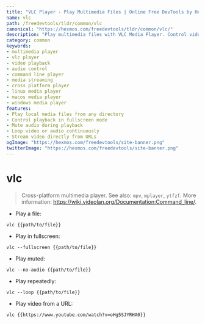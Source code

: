 ```yaml
---
title: "VLC Player - Play Multimedia Files | Online Free DevTools by Hexmos"
name: vlc
path: /freedevtools/tldr/common/vlc
canonical: "https://hexmos.com/freedevtools/tldr/common/vlc/"
description: "Play multimedia files with VLC Media Player. Control video playback, audio settings, and stream online content. Free online tool, no registration required."
category: common
keywords:
- multimedia player
- vlc player
- video playback
- audio control
- command line player
- media streaming
- cross platform player
- linux media player
- macos media player
- windows media player
features:
- Play local media files from any directory
- Control playback in fullscreen mode
- Mute audio during playback
- Loop video or audio continuously
- Stream video directly from URLs
ogImage: "https://hexmos.com/freedevtools/site-banner.png"
twitterImage: "https://hexmos.com/freedevtools/site-banner.png"
---
```


# vlc

> Cross-platform multimedia player.
> See also: `mpv`, `mplayer`, `ytfzf`.
> More information: <https://wiki.videolan.org/Documentation:Command_line/>.

- Play a file:

`vlc {{path/to/file}}`

- Play in fullscreen:

`vlc --fullscreen {{path/to/file}}`

- Play muted:

`vlc --no-audio {{path/to/file}}`

- Play repeatedly:

`vlc --loop {{path/to/file}}`

- Play video from a URL:

`vlc {{https://www.youtube.com/watch?v=oHg5SJYRHA0}}`
